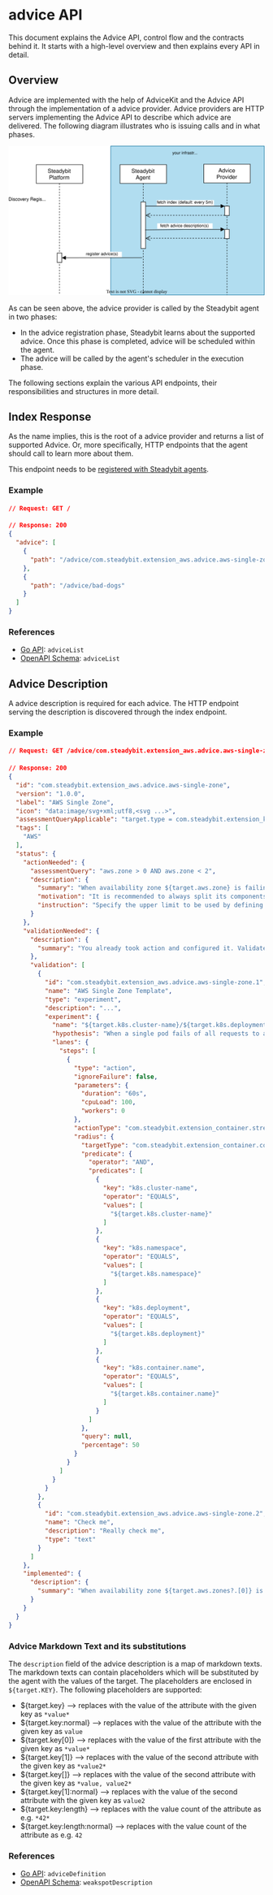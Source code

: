 # advice API

This document explains the Advice API, control flow and the contracts behind it. It starts with a high-level overview and then explains every API in detail.

## Overview

Advice are implemented with the help of AdviceKit and the Advice API through the implementation of a advice provider. Advice providers are HTTP servers implementing the Advice API to describe which advice are delivered. The following diagram illustrates who is issuing calls and in what phases.

![UML sequence diagram showing in what order the APIs are called](advice-flow.svg)

As can be seen above, the advice provider is called by the Steadybit agent in two phases:

- In the advice registration phase, Steadybit learns about the supported advice. Once this phase is completed, advice will be
  scheduled within the agent.
- The advice will be called by the agent's scheduler in the execution phase.

The following sections explain the various API endpoints, their responsibilities and structures in more detail.

## Index Response

As the name implies, this is the root of a advice provider and returns a list of supported Advice. Or,
more specifically, HTTP endpoints that the agent should call to learn more about them.

This endpoint needs to be [registered with Steadybit agents](./advice-registration.md).

### Example

```json
// Request: GET /

// Response: 200
{
  "advice": [
    {
      "path": "/advice/com.steadybit.extension_aws.advice.aws-single-zone"
    },
    {
      "path": "/advice/bad-dogs"
    }
  ]
}
```

### References

- [Go API](https://github.com/steadybit/advice-kit/tree/main/go/advice_kit_api): `adviceList`
- [OpenAPI Schema](https://github.com/steadybit/advice-kit/tree/main/openapi): `adviceList`

## Advice Description

A advice description is required for each advice. The HTTP endpoint serving the description is discovered through the index endpoint.

### Example

```json
// Request: GET /advice/com.steadybit.extension_aws.advice.aws-single-zone

// Response: 200
{
  "id": "com.steadybit.extension_aws.advice.aws-single-zone",
  "version": "1.0.0",
  "label": "AWS Single Zone",
  "icon": "data:image/svg+xml;utf8,<svg ...>",
  "assessmentQueryApplicable": "target.type = com.steadybit.extension_kubernetes.kubernetes-deployment",
  "tags": [
    "AWS"
  ],
  "status": {
    "actionNeeded": {
      "assessmentQuery": "aws.zone > 0 AND aws.zone < 2",
      "description": {
        "summary": "When availability zone ${target.aws.zone} is failing, your service ${target.k8s.pod.name} is not available.",
        "motivation": "It is recommended to always split its components into different zones so that in case of a failure of one.",
        "instruction": "Specify the upper limit to be used by defining the   limits   property in your kubernetes manifest: ```...```"
      }
    },
    "validationNeeded": {
      "description": {
        "summary": "You already took action and configured it. Validate your configuration via the experiment."
      },
      "validation": [
        {
          "id": "com.steadybit.extension_aws.advice.aws-single-zone.1",
          "name": "AWS Single Zone Template",
          "type": "experiment",
          "description": "...",
          "experiment": {
            "name": "${target.k8s.cluster-name}/${target.k8s.deployment} faultless redundancy during single pod failure",
            "hypothesis": "When a single pod fails of all requests to an endpoint are successful",
            "lanes": {
              "steps": [
                {
                  "type": "action",
                  "ignoreFailure": false,
                  "parameters": {
                    "duration": "60s",
                    "cpuLoad": 100,
                    "workers": 0
                  },
                  "actionType": "com.steadybit.extension_container.stress_cpu",
                  "radius": {
                    "targetType": "com.steadybit.extension_container.container",
                    "predicate": {
                      "operator": "AND",
                      "predicates": [
                        {
                          "key": "k8s.cluster-name",
                          "operator": "EQUALS",
                          "values": [
                            "${target.k8s.cluster-name}"
                          ]
                        },
                        {
                          "key": "k8s.namespace",
                          "operator": "EQUALS",
                          "values": [
                            "${target.k8s.namespace}"
                          ]
                        },
                        {
                          "key": "k8s.deployment",
                          "operator": "EQUALS",
                          "values": [
                            "${target.k8s.deployment}"
                          ]
                        },
                        {
                          "key": "k8s.container.name",
                          "operator": "EQUALS",
                          "values": [
                            "${target.k8s.container.name}"
                          ]
                        }
                      ]
                    },
                    "query": null,
                    "percentage": 50
                  }
                }
              ]
            }
          }
        },
        {
          "id": "com.steadybit.extension_aws.advice.aws-single-zone.2",
          "name": "Check me",
          "description": "Really check me",
          "type": "text"
        }
      ]
    },
    "implemented": {
      "description": {
        "summary": "When availability zone ${target.aws.zones?.[0]} is failing, your service ${target.k8s.pod.name} is still available."
      }
    }
  }
}
```

### Advice Markdown Text and its substitutions

The `description` field of the advice description is a map of markdown texts. The markdown texts can contain placeholders which will be substituted by the agent with the values of the target. The placeholders are enclosed in `${target.KEY}`. 
The following placeholders are supported:
* ${target.key} --> replaces with the value of the attribute with the given key as `*value*`
* ${target.key:normal} --> replaces with the value of the attribute with the given key as `value`
* ${target.key[0]} --> replaces with the value of the first attribute with the given key as `*value*`
* ${target.key[1]} --> replaces with the value of the second attribute with the given key as `*value2*`
* ${target.key[]} --> replaces with the value of the second attribute with the given key as `*value, value2*`
* ${target.key[1]:normal} --> replaces with the value of the second attribute with the given key as `value2`
* ${target.key:length} --> replaces with the value count of the attribute as e.g. `*42*`
* ${target.key:length:normal} --> replaces with the value count of the attribute as e.g. `42`

### References

- [Go API](https://github.com/steadybit/advice-kit/tree/main/go/advice_kit_api): `adviceDefinition`
- [OpenAPI Schema](https://github.com/steadybit/advice-kit/tree/main/openapi): `weakspotDescription`

